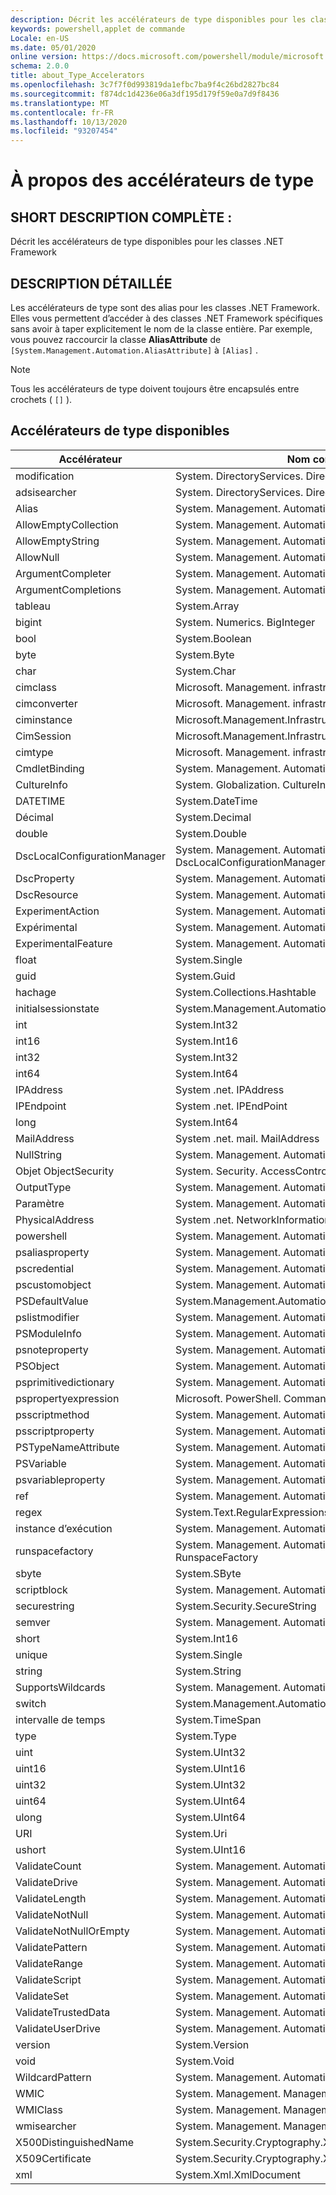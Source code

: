 ```yaml
---
description: Décrit les accélérateurs de type disponibles pour les classes .NET Framework
keywords: powershell,applet de commande
Locale: en-US
ms.date: 05/01/2020
online version: https://docs.microsoft.com/powershell/module/microsoft.powershell.core/about/about_type_accelerators?view=powershell-7.1&WT.mc_id=ps-gethelp
schema: 2.0.0
title: about_Type_Accelerators
ms.openlocfilehash: 3c7f7f0d993819da1efbc7ba9f4c26bd2827bc84
ms.sourcegitcommit: f874dc1d4236e06a3df195d179f59e0a7d9f8436
ms.translationtype: MT
ms.contentlocale: fr-FR
ms.lasthandoff: 10/13/2020
ms.locfileid: "93207454"
---
```

# <a name="about-type-accelerators"></a>À propos des accélérateurs de type

## <a name="short-desription"></a>SHORT DESCRIPTION COMPLÈTE :
Décrit les accélérateurs de type disponibles pour les classes .NET Framework

## <a name="long-description"></a>DESCRIPTION DÉTAILLÉE

Les accélérateurs de type sont des alias pour les classes .NET Framework. Elles vous permettent d’accéder à des classes .NET Framework spécifiques sans avoir à taper explicitement le nom de la classe entière. Par exemple, vous pouvez raccourcir la classe **AliasAttribute** de `[System.Management.Automation.AliasAttribute]` à `[Alias]` .

> [!NOTE]
> Tous les accélérateurs de type doivent toujours être encapsulés entre crochets ( `[]` ).

## <a name="available-type-accelerators"></a>Accélérateurs de type disponibles

|        Accélérateur          |                           Nom complet de la classe                           |
|---------------------------- | ------------------------------------------------------------------- |
|modification                         | System. DirectoryServices. DirectoryEntry                             |
|adsisearcher                 | System. DirectoryServices. DirectorySearcher                          |
|Alias                        | System. Management. Automation. AliasAttribute                         |
|AllowEmptyCollection         | System. Management. Automation. AllowEmptyCollectionAttribute          |
|AllowEmptyString             | System. Management. Automation. AllowEmptyStringAttribute              |
|AllowNull                    | System. Management. Automation. AllowNullAttribute                     |
|ArgumentCompleter            | System. Management. Automation. ArgumentCompleterAttribute             |
|ArgumentCompletions          | System. Management. Automation. ArgumentCompletionsAttribute           |
|tableau                        | System.Array                                                        |
|bigint                       | System. Numerics. BigInteger                                          |
|bool                         | System.Boolean                                                      |
|byte                         | System.Byte                                                         |
|char                         | System.Char                                                         |
|cimclass                     | Microsoft. Management. infrastructure. CimClass                        |
|cimconverter                 | Microsoft. Management. infrastructure. CimConverter                    |
|ciminstance                  | Microsoft.Management.Infrastructure.CimInstance                     |
|CimSession                   | Microsoft.Management.Infrastructure.CimSession                      |
|cimtype                      | Microsoft. Management. infrastructure. CimType                         |
|CmdletBinding                | System. Management. Automation. CmdletBindingAttribute                 |
|CultureInfo                  | System. Globalization. CultureInfo                                    |
|DATETIME                     | System.DateTime                                                     |
|Décimal                      | System.Decimal                                                      |
|double                       | System.Double                                                       |
|DscLocalConfigurationManager | System. Management. Automation. DscLocalConfigurationManagerAttribute  |
|DscProperty                  | System. Management. Automation. DscPropertyAttribute                   |
|DscResource                  | System. Management. Automation. DscResourceAttribute                   |
|ExperimentAction             | System. Management. Automation. ExperimentAction                       |
|Expérimental                 | System. Management. Automation. ExperimentalAttribute                  |
|ExperimentalFeature          | System. Management. Automation. ExperimentalFeature                    |
|float                        | System.Single                                                       |
|guid                         | System.Guid                                                         |
|hachage                    | System.Collections.Hashtable                                        |
|initialsessionstate          | System.Management.Automation.Runspaces.InitialSessionState          |
|int                          | System.Int32                                                        |
|int16                        | System.Int16                                                        |
|int32                        | System.Int32                                                        |
|int64                        | System.Int64                                                        |
|IPAddress                    | System .net. IPAddress                                                |
|IPEndpoint                   | System .net. IPEndPoint                                               |
|long                         | System.Int64                                                        |
|MailAddress                  | System .net. mail. MailAddress                                         |
|NullString                   | System. Management. Automation. Language. NullString                    |
|Objet ObjectSecurity               | System. Security. AccessControl. objet ObjectSecurity                        |
|OutputType                   | System. Management. Automation. OutputTypeAttribute                    |
|Paramètre                    | System. Management. Automation. ParameterAttribute                     |
|PhysicalAddress              | System .net. NetworkInformation. PhysicalAddress                       |
|powershell                   | System. Management. Automation. PowerShell                             |
|psaliasproperty              | System. Management. Automation. PSAliasProperty                        |
|pscredential                 | System. Management. Automation. PSCredential                           |
|pscustomobject               | System. Management. Automation. PSObject                               |
|PSDefaultValue               | System.Management.Automation.PSDefaultValueAttribute                |
|pslistmodifier               | System. Management. Automation. PSListModifier                         |
|PSModuleInfo                 | System. Management. Automation. PSModuleInfo                           |
|psnoteproperty               | System. Management. Automation. PSNoteProperty                         |
|PSObject                     | System. Management. Automation. PSObject                               |
|psprimitivedictionary        | System. Management. Automation. PSPrimitiveDictionary                  |
|pspropertyexpression         | Microsoft. PowerShell. Commands. PSPropertyExpression                  |
|psscriptmethod               | System. Management. Automation. PSScriptMethod                         |
|psscriptproperty             | System. Management. Automation. PSScriptProperty                       |
|PSTypeNameAttribute          | System. Management. Automation. PSTypeNameAttribute                    |
|PSVariable                   | System. Management. Automation. PSVariable                             |
|psvariableproperty           | System. Management. Automation. PSVariableProperty                     |
|ref                          | System. Management. Automation. PSReference                            |
|regex                        | System.Text.RegularExpressions.Regex                                |
|instance d’exécution                     | System. Management. Automation. instances d’exécution. Runspace                     |
|runspacefactory              | System. Management. Automation. instances d’exécution. RunspaceFactory              |
|sbyte                        | System.SByte                                                        |
|scriptblock                  | System. Management. Automation. ScriptBlock                            |
|securestring                 | System.Security.SecureString                                        |
|semver                       | System. Management. Automation. SemanticVersion                        |
|short                        | System.Int16                                                        |
|unique                       | System.Single                                                       |
|string                       | System.String                                                       |
|SupportsWildcards            | System. Management. Automation. SupportsWildcardsAttribute             |
|switch                       | System.Management.Automation.SwitchParameter                        |
|intervalle de temps                     | System.TimeSpan                                                     |
|type                         | System.Type                                                         |
|uint                         | System.UInt32                                                       |
|uint16                       | System.UInt16                                                       |
|uint32                       | System.UInt32                                                       |
|uint64                       | System.UInt64                                                       |
|ulong                        | System.UInt64                                                       |
|URI                          | System.Uri                                                          |
|ushort                       | System.UInt16                                                       |
|ValidateCount                | System. Management. Automation. ValidateCountAttribute                 |
|ValidateDrive                | System. Management. Automation. ValidateDriveAttribute                 |
|ValidateLength               | System. Management. Automation. ValidateLengthAttribute                |
|ValidateNotNull              | System. Management. Automation. ValidateNotNullAttribute               |
|ValidateNotNullOrEmpty       | System. Management. Automation. ValidateNotNullOrEmptyAttribute        |
|ValidatePattern              | System. Management. Automation. ValidatePatternAttribute               |
|ValidateRange                | System. Management. Automation. ValidateRangeAttribute                 |
|ValidateScript               | System. Management. Automation. ValidateScriptAttribute                |
|ValidateSet                  | System. Management. Automation. ValidateSetAttribute                   |
|ValidateTrustedData          | System. Management. Automation. ValidateTrustedDataAttribute           |
|ValidateUserDrive            | System. Management. Automation. ValidateUserDriveAttribute             |
|version                      | System.Version                                                      |
|void                         | System.Void                                                         |
|WildcardPattern              | System. Management. Automation. WildcardPattern                        |
|WMIC                          | System. Management. ManagementObject                                  |
|WMIClass                     | System. Management. ManagementClass                                   |
|wmisearcher                  | System. Management. ManagementObjectSearcher                          |
|X500DistinguishedName        | System.Security.Cryptography.X509Certificates.X500DistinguishedName |
|X509Certificate              | System.Security.Cryptography.X509Certificates.X509Certificate       |
|xml                          | System.Xml.XmlDocument                                              |


